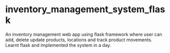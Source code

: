 # inventory_management_system_flask
An inventory management web app using flask framework where user can add, delete update products, locations and track product movements. Learnt flask and implemented the system in a day.  

